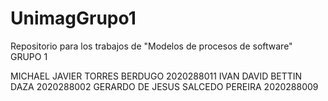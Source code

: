 # UnimagGrupo1
Repositorio para los trabajos de "Modelos de procesos de software" GRUPO 1 


MICHAEL JAVIER TORRES BERDUGO 2020288011
IVAN DAVID BETTIN DAZA 2020288002
GERARDO DE JESUS SALCEDO PEREIRA 2020288009
